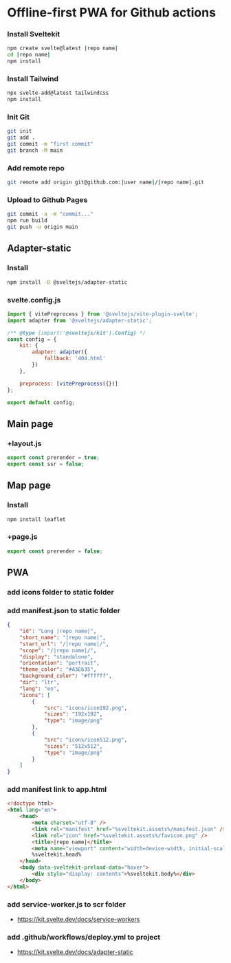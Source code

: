 # Offline-first PWA for Github actions
### Install Sveltekit
```bash
npm create svelte@latest |repo name|
cd |repo name|
npm install
```
### Install Tailwind
```bash
npx svelte-add@latest tailwindcss
npm install
```
### Init Git
```bash
git init
git add .
git commit -m "first commit"
git branch -M main
```
### Add remote repo
```bash
git remote add origin git@github.com:|user name|/|repo name|.git
```
### Upload to Github Pages
```bash
git commit -a -m "commit..."
npm run build
git push -u origin main
```
## Adapter-static
### Install
```bash
npm install -D @sveltejs/adapter-static
```
### svelte.config.js
```js
import { vitePreprocess } from '@sveltejs/vite-plugin-svelte';
import adapter from '@sveltejs/adapter-static';

/** @type {import('@sveltejs/kit').Config} */
const config = {
	kit: {
		adapter: adapter({
			fallback: '404.html'
		})
	},

	preprocess: [vitePreprocess({})]
};

export default config;
```
## Main page
### +layout.js
```js
export const prerender = true;
export const ssr = false;
```
## Map page
### Install
```bash
npm install leaflet
```
### +page.js
```js
export const prerender = false;
```
## PWA
### add icons folder to static folder
### add manifest.json to static folder
```json
{
	"id": "Long |repo name|",
	"short_name": "|repo name|",
	"start_url": "/|repo name|/",
	"scope": "/|repo name|/",
	"display": "standalone",
	"orientation": "portrait",
	"theme_color": "#A3E635",
	"background_color": "#ffffff",
	"dir": "ltr",
	"lang": "en",
	"icons": [
		{
			"src": "icons/icon192.png",
			"sizes": "192x192",
			"type": "image/png"
		},
		{
			"src": "icons/icon512.png",
			"sizes": "512x512",
			"type": "image/png"
		}
	]
}
```
### add manifest link to app.html
```html
<!doctype html>
<html lang="en">
	<head>
		<meta charset="utf-8" />
		<link rel="manifest" href="%sveltekit.assets%/manifest.json" />
		<link rel="icon" href="%sveltekit.assets%/favicon.png" />
		<title>|repo name|</title>
		<meta name="viewport" content="width=device-width, initial-scale=1" />
		%sveltekit.head%
	</head>
	<body data-sveltekit-preload-data="hover">
		<div style="display: contents">%sveltekit.body%</div>
	</body>
</html>
```
### add service-worker.js to scr folder
- https://kit.svelte.dev/docs/service-workers
### add .github/workflows/deploy.yml to project
- https://kit.svelte.dev/docs/adapter-static